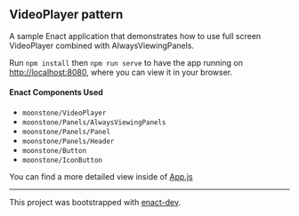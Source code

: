 ## VideoPlayer pattern

A sample Enact application that demonstrates how to use full screen VideoPlayer combined with AlwaysViewingPanels.

Run `npm install` then `npm run serve` to have the app running on [http://localhost:8080](http://localhost:8080), where you can view it in your browser.

#### Enact Components Used
- `moonstone/VideoPlayer`
- `moonstone/Panels/AlwaysViewingPanels`
- `moonstone/Panels/Panel`
- `moonstone/Panels/Header`
- `moonstone/Button`
- `moonstone/IconButton`

You can find a more detailed view inside of [App.js](src/App/App.js)

---

This project was bootstrapped with [enact-dev](https://github.com/enyojs/enact-dev).
